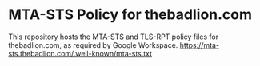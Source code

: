 # MTA-STS Policy for thebadlion.com
This repository hosts the MTA-STS and TLS-RPT policy files for thebadlion.com, as required by Google Workspace.
https://mta-sts.thebadlion.com/.well-known/mta-sts.txt
